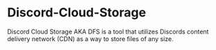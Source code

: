 # Discord-Cloud-Storage
Discord Cloud Storage AKA DFS is a tool that utilizes Discords content delivery network (CDN) as a way to store files of any size.
